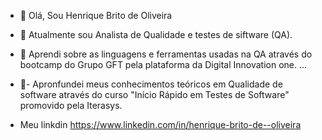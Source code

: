 -   👋 Olá, Sou Henrique Brito de Oliveira 
- 👀 Atualmente sou Analista de Qualidade e testes de siftware (QA).
- 🌱 Aprendi sobre as linguagens e ferramentas usadas na QA através do bootcamp do Grupo GFT pela plataforma da Digital Innovation one. ...
- 👋- Apronfundei meus conhecimentos teóricos em Qualidade de software através do curso "Início Rápido em Testes de Software" promovido pela  Iterasys.

-  Meu linkdin https://www.linkedin.com/in/henrique-brito-de--oliveira


<!---
henriquebrito1/henriquebrito1 is a ✨ special ✨ repository because its `README.md` (this file) appears on your GitHub profile.
You can click the Preview link to take a look at your changes.
--->
